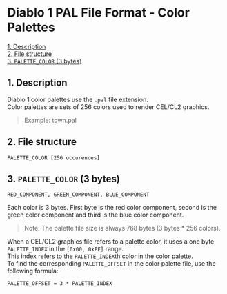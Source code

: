 # Diablo 1 PAL File Format - Color Palettes

[1. Description](#1-description)  
[2. File structure](#2-file-structure)  
[3. `PALETTE_COLOR` (3 bytes)](#3-palette-color-3-bytes)  


## 1. Description

Diablo 1 color palettes use the `.pal` file extension.  
Color palettes are sets of 256 colors used to render CEL/CL2 graphics.

> Example: town.pal


## 2. File structure

```
PALETTE_COLOR [256 occurences]
```


## 3. `PALETTE_COLOR` (3 bytes)

```
RED_COMPONENT, GREEN_COMPONENT, BLUE_COMPONENT
```

Each color is 3 bytes. First byte is the red color component, second is the green color component and third is the blue color component.

> Note: The palette file size is always 768 bytes (3 bytes * 256 colors).

When a CEL/CL2 graphics file refers to a palette color, it uses a one byte `PALETTE_INDEX` in the `[0x00, 0xFF]` range.  
This index refers to the `PALETTE_INDEX`th color in the color palette.  
To find the corresponding `PALETTE_OFFSET` in the color palette file, use the following formula:

```
PALETTE_OFFSET = 3 * PALETTE_INDEX
```
